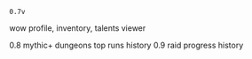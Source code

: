 `0.7v`

wow profile, inventory, talents viewer

0.8 mythic+ dungeons top runs history
0.9 raid progress history
